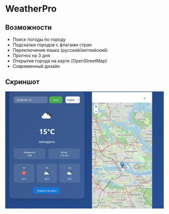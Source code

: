 # WeatherPro
## Возможности
- Поиск погоды по городу
- Подсказки городов с флагами стран
- Переключение языка (русский/английский)
- Прогноз на 3 дня
- Открытие города на карте (OpenStreetMap)
- Современный дизайн

## Скриншот
![WeatherPro screenshot](Screenshot_2.png)
